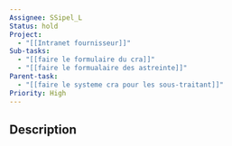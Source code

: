 ```yaml
---
Assignee: SSipel_L
Status: hold
Project:
  - "[[Intranet fournisseur]]"
Sub-tasks:
  - "[[faire le formulaire du cra]]"
  - "[[faire le formualaire des astreinte]]"
Parent-task:
  - "[[faire le systeme cra pour les sous-traitant]]"
Priority: High
---
```

## Description